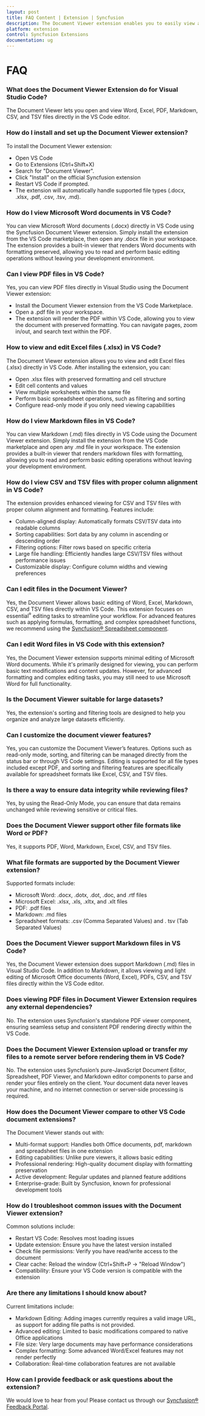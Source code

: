 ```yaml
---
layout: post
title: FAQ Content | Extension | Syncfusion
description: The Document Viewer extension enables you to easily view and manage your documents within VSCode using our intuitive features.
platform: extension
control: Syncfusion Extensions
documentation: ug
---
```


# FAQ

### What does the Document Viewer Extension do for Visual Studio Code?

The Document Viewer lets you open and view Word, Excel, PDF, Markdown, CSV, and TSV files directly in the VS Code editor.

### How do I install and set up the Document Viewer extension? 

To install the Document Viewer extension:
- Open VS Code
- Go to Extensions (Ctrl+Shift+X)
- Search for "Document Viewer".
- Click "Install" on the official Syncfusion extension
- Restart VS Code if prompted.
- The extension will automatically handle supported file types (.docx, .xlsx, .pdf, .csv, .tsv, .md).

### How do I view Microsoft Word documents in VS Code?

You can view Microsoft Word documents (.docx) directly in VS Code using the Syncfusion Document Viewer extension. Simply install the extension from the VS Code marketplace, then open any .docx file in your workspace. The extension provides a built-in viewer that renders Word documents with formatting preserved, allowing you to read and perform basic editing operations without leaving your development environment.

### Can I view PDF files in VS Code?

Yes, you can view PDF files directly in Visual Studio using the Document Viewer extension:
- Install the Document Viewer extension from the VS Code Marketplace.
- Open a .pdf file in your workspace.
- The extension will render the PDF within VS Code, allowing you to view the document with preserved formatting. You can navigate pages, zoom in/out, and search text within the PDF. 

### How to view and edit Excel files (.xlsx) in VS Code?

The Document Viewer extension allows you to view and edit Excel files (.xlsx) directly in VS Code. After installing the extension, you can:
- Open .xlsx files with preserved formatting and cell structure
- Edit cell contents and values
- View multiple worksheets within the same file
- Perform basic spreadsheet operations, such as filtering and sorting
- Configure read-only mode if you only need viewing capabilities

### How do I view Markdown files in VS Code?

You can view Markdown (.md) files directly in VS Code using the Document Viewer extension. Simply install the extension from the VS Code marketplace and open any .md file in your workspace. The extension provides a built-in viewer that renders markdown files with formatting, allowing you to read and perform basic editing operations without leaving your development environment.

### How do I view CSV and TSV files with proper column alignment in VS Code?

The extension provides enhanced viewing for CSV and TSV files with proper column alignment and formatting. Features include:
- Column-aligned display: Automatically formats CSV/TSV data into readable columns
- Sorting capabilities: Sort data by any column in ascending or descending order
- Filtering options: Filter rows based on specific criteria
- Large file handling: Efficiently handles large CSV/TSV files without performance issues
- Customizable display: Configure column widths and viewing preferences

### Can I edit files in the Document Viewer?

Yes, the Document Viewer allows basic editing of Word, Excel, Markdown, CSV, and TSV files directly within VS Code. This extension focuses on essential<sup style="font-size:70%">&reg;</sup> editing tasks to streamline your workflow. For advanced features such as applying formulas, formatting, and complex spreadsheet functions, we recommend using the [Syncfusion® Spreadsheet component](https://www.syncfusion.com/javascript-ui-controls/js-spreadsheet).

### Can I edit Word files in VS Code with this extension?

Yes, the Document Viewer extension supports minimal editing of Microsoft Word documents. While it's primarily designed for viewing, you can perform basic text modifications and content updates. However, for advanced formatting and complex editing tasks, you may still need to use Microsoft Word for full functionality.

### Is the Document Viewer suitable for large datasets?

Yes, the extension's sorting and filtering tools are designed to help you organize and analyze large datasets efficiently.

### Can I customize the document viewer features?

Yes, you can customize the Document Viewer’s features. Options such as read-only mode, sorting, and filtering can be managed directly from the status bar or through VS Code settings. Editing is supported for all file types included except PDF, and sorting and filtering features are specifically available for spreadsheet formats like Excel, CSV, and TSV files. 

### Is there a way to ensure data integrity while reviewing files?

Yes, by using the Read-Only Mode, you can ensure that data remains unchanged while reviewing sensitive or critical files. 

### Does the Document Viewer support other file formats like Word or PDF? 

Yes, it supports PDF, Word, Markdown, Excel, CSV, and TSV files.

### What file formats are supported by the Document Viewer extension?

Supported formats include:
- Microsoft Word: .docx, .dotx, .dot, .doc, and .rtf files
- Microsoft Excel: .xlsx, .xls, .xltx, and .xlt files
- PDF: .pdf files
- Markdown: .md files
- Spreadsheet formats: .csv (Comma Separated Values) and . tsv (Tab Separated Values)

### Does the Document Viewer support Markdown files in VS Code?

Yes, the Document Viewer extension does support Markdown (.md) files in Visual Studio Code. In addition to Markdown, it allows viewing and light editing of Microsoft Office documents (Word, Excel), PDFs, CSV, and TSV files directly within the VS Code editor.

### Does viewing PDF files in Document Viewer Extension requires any external dependencies?

No. The extension uses Syncfusion's standalone PDF viewer component, ensuring seamless setup and consistent PDF rendering directly within the VS Code.

### Does the Document Viewer Extension upload or transfer my files to a remote server before rendering them in VS Code?

No. The extension uses Syncfusion’s pure-JavaScript Document Editor, Spreadsheet, PDF Viewer, and Markdown editor components to parse and render your files entirely on the client. Your document data never leaves your machine, and no internet connection or server-side processing is required.

### How does the Document Viewer compare to other VS Code document extensions?

The Document Viewer stands out with:
- Multi-format support: Handles both Office documents, pdf, markdown and spreadsheet files in one extension
- Editing capabilities: Unlike pure viewers, it allows basic editing
- Professional rendering: High-quality document display with formatting preservation
- Active development: Regular updates and planned feature additions
- Enterprise-grade: Built by Syncfusion, known for professional development tools

### How do I troubleshoot common issues with the Document Viewer extension?

Common solutions include:
- Restart VS Code: Resolves most loading issues
- Update extension: Ensure you have the latest version installed
- Check file permissions: Verify you have read/write access to the document
- Clear cache: Reload the window (Ctrl+Shift+P → "Reload Window")
- Compatibility: Ensure your VS Code version is compatible with the extension

### Are there any limitations I should know about? 

Current limitations include:
- Markdown Editing: Adding images currently requires a valid image URL, as support for adding file paths is not provided.
- Advanced editing: Limited to basic modifications compared to native Office applications
- File size: Very large documents may have performance considerations
- Complex formatting: Some advanced Word/Excel features may not render perfectly
- Collaboration: Real-time collaboration features are not available

### How can I provide feedback or ask questions about the extension?

We would love to hear from you! Please contact us through our [Syncfusion® Feedback Portal](https://www.syncfusion.com/feedback/extension).
